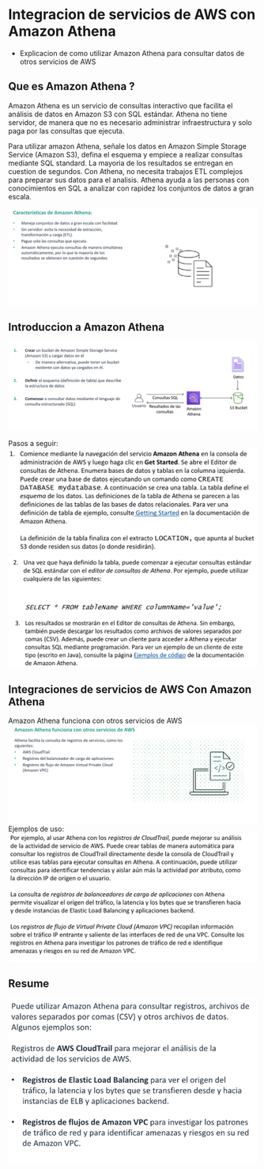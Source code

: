 # Integracion de servicios de AWS con Amazon Athena

* Explicacion de como utilizar Amazon Athena para consultar datos de otros servicios de AWS

## Que es Amazon Athena ?

Amazon Athena es un servicio de consultas interactivo que facilita el análisis de datos en Amazon S3 con SQL estándar.
Athena no tiene servidor, de manera que no es necesario administrar infraestructura y solo paga por las consultas que
ejecuta.

Para utilizar amazon Athena, señale los datos en Amazon Simple Storage Service (Amazon S3), defina el esquema y
empiece a realizar consultas mediante SQL standard. La mayoria de los resultados se entregan en cuestion de segundos.
Con Athena, no necesita trabajos ETL complejos para preparar sus datos para el analisis. Athena ayuda a las personas con
conocimientos en SQL a analizar con rapidez los conjuntos de datos a gran escala.

![](.04-AWS-con-Amazon-Athena_images/3d08f296.png)

## Introduccion a Amazon Athena

![](.04-AWS-con-Amazon-Athena_images/2be7ca9f.png)

Pasos a seguir:  
![](.04-AWS-con-Amazon-Athena_images/ebaf26e0.png)
![](.04-AWS-con-Amazon-Athena_images/cba63ede.png)
![](.04-AWS-con-Amazon-Athena_images/a888d4d2.png)

## Integraciones de servicios de AWS Con Amazon Athena

Amazon Athena funciona con otros servicios de AWS
![](.04-AWS-con-Amazon-Athena_images/31557880.png)
Ejemplos de uso:
![](.04-AWS-con-Amazon-Athena_images/130f8632.png)

## Resume

![](.04-AWS-con-Amazon-Athena_images/d0bb95c8.png)